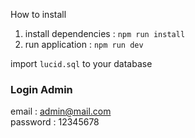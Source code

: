 How to install

1. install dependencies : `npm run install`
2. run application : `npm run dev`

import `lucid.sql` to your database

### Login Admin
email : admin@mail.com <br>
password : 12345678

